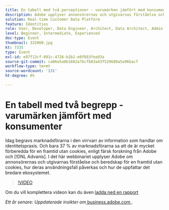 ```yaml
---
title: En tabell med två perceptioner - varumärken jämfört med konsumenter
description: Adobe upplyser annonsörernas och utgivarnas förståelse och beredskap för en framtid utan cookies, påverkan på deras användningsfall och deras uppfattning om ett större ekosystem.
solution: Real-time Customer Data Platform
feature: Identities
role: User, Developer, Data Engineer, Architect, Data Architect, Admin, Leader
level: Beginner, Intermediate, Experienced
doc-type: Event
thumbnail: 332060.jpg
kt: 7335
type: Event
exl-id: e97f13cf-091c-4726-b1b1-e0f683fea93a
source-git-commit: ca06e5a8b1602a7bcfb83a43f529680a5a96bacf
workflow-type: tm+mt
source-wordcount: '131'
ht-degree: 0%

---
```


# En tabell med två begrepp - varumärken jämfört med konsumenter

Idag begravs marknadsförarna i den virrvarr av information som handlar om identitetspraxis. Och bara 37 % av marknadsförarna sa att de är mycket förberedda för en framtid utan cookies, enligt färsk forskning från Adobe och [!DNL Advanis]. I det här webbinariet upplyser Adobe om annonsörernas och utgivarnas förståelse och beredskap för en framtid utan cookies, hur deras användningsfall påverkas och hur de uppfattar det bredare ekosystemet.

>[!VIDEO](https://video.tv.adobe.com/v/332060/?quality=12&learn=on)

Om du vill komplettera videon kan du även [ladda ned en rapport](./../assets/whitepaper-a-tale-of-two-perceptions.pdf)

*Ett år senare: Uppdaterade insikter om*<a href="https://business.adobe.com/blog/perspectives/a-tale-of-two-perceptions-readiness-for-a-cookieless-future"> business.adobe.com </a>*.*
